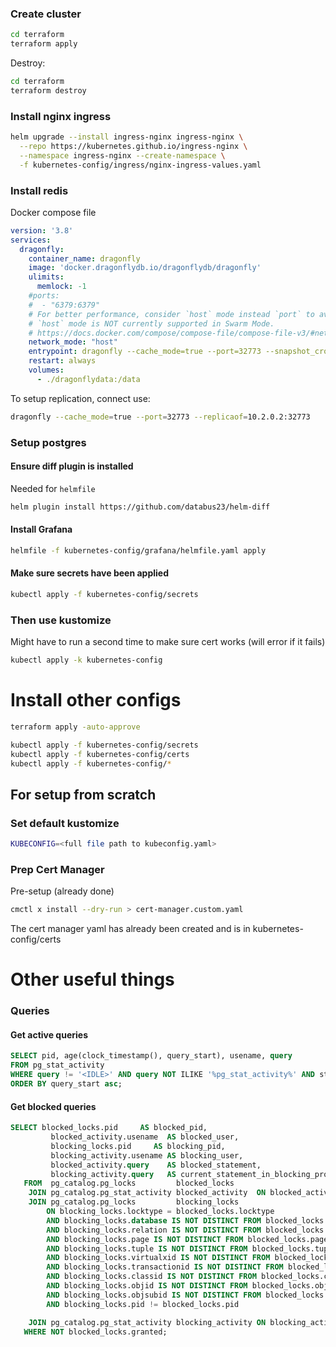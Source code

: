 ### Create cluster

```bash
cd terraform
terraform apply
```

Destroy:

```bash
cd terraform
terraform destroy
```


### Install nginx ingress

```bash
helm upgrade --install ingress-nginx ingress-nginx \
  --repo https://kubernetes.github.io/ingress-nginx \
  --namespace ingress-nginx --create-namespace \
  -f kubernetes-config/ingress/nginx-ingress-values.yaml
```

### Install redis

Docker compose file

```yaml
version: '3.8'
services:
  dragonfly:
    container_name: dragonfly
    image: 'docker.dragonflydb.io/dragonflydb/dragonfly'
    ulimits:
      memlock: -1
    #ports:
    #  - "6379:6379"
    # For better performance, consider `host` mode instead `port` to avoid docker NAT.
    # `host` mode is NOT currently supported in Swarm Mode.
    # https://docs.docker.com/compose/compose-file/compose-file-v3/#network_mode
    network_mode: "host"
    entrypoint: dragonfly --cache_mode=true --port=32773 --snapshot_cron "* * * * *"
    restart: always
    volumes:
      - ./dragonflydata:/data
```

To setup replication, connect use:

```bash
dragonfly --cache_mode=true --port=32773 --replicaof=10.2.0.2:32773
```

### Setup postgres

#### Ensure diff plugin is installed

Needed for `helmfile`

```bash
helm plugin install https://github.com/databus23/helm-diff
```

#### Install Grafana

```bash
helmfile -f kubernetes-config/grafana/helmfile.yaml apply
```

#### Make sure secrets have been applied

```bash
kubectl apply -f kubernetes-config/secrets
```

### Then use kustomize

Might have to run a second time to make sure cert works (will error if it fails)

```bash
kubectl apply -k kubernetes-config
```

# Install other configs

```bash
terraform apply -auto-approve

kubectl apply -f kubernetes-config/secrets
kubectl apply -f kubernetes-config/certs
kubectl apply -f kubernetes-config/*
```

## For setup from scratch

### Set default kustomize

```bash
KUBECONFIG=<full file path to kubeconfig.yaml>
```

### Prep Cert Manager

Pre-setup (already done)
```bash
cmctl x install --dry-run > cert-manager.custom.yaml
```

The cert manager yaml has already been created and is in kubernetes-config/certs

# Other useful things

### Queries

#### Get active queries

```sql
SELECT pid, age(clock_timestamp(), query_start), usename, query 
FROM pg_stat_activity 
WHERE query != '<IDLE>' AND query NOT ILIKE '%pg_stat_activity%' AND state != 'idle'
ORDER BY query_start asc;
```

#### Get blocked queries

```sql
SELECT blocked_locks.pid     AS blocked_pid,
         blocked_activity.usename  AS blocked_user,
         blocking_locks.pid     AS blocking_pid,
         blocking_activity.usename AS blocking_user,
         blocked_activity.query    AS blocked_statement,
         blocking_activity.query   AS current_statement_in_blocking_process
   FROM  pg_catalog.pg_locks         blocked_locks
    JOIN pg_catalog.pg_stat_activity blocked_activity  ON blocked_activity.pid = blocked_locks.pid
    JOIN pg_catalog.pg_locks         blocking_locks 
        ON blocking_locks.locktype = blocked_locks.locktype
        AND blocking_locks.database IS NOT DISTINCT FROM blocked_locks.database
        AND blocking_locks.relation IS NOT DISTINCT FROM blocked_locks.relation
        AND blocking_locks.page IS NOT DISTINCT FROM blocked_locks.page
        AND blocking_locks.tuple IS NOT DISTINCT FROM blocked_locks.tuple
        AND blocking_locks.virtualxid IS NOT DISTINCT FROM blocked_locks.virtualxid
        AND blocking_locks.transactionid IS NOT DISTINCT FROM blocked_locks.transactionid
        AND blocking_locks.classid IS NOT DISTINCT FROM blocked_locks.classid
        AND blocking_locks.objid IS NOT DISTINCT FROM blocked_locks.objid
        AND blocking_locks.objsubid IS NOT DISTINCT FROM blocked_locks.objsubid
        AND blocking_locks.pid != blocked_locks.pid

    JOIN pg_catalog.pg_stat_activity blocking_activity ON blocking_activity.pid = blocking_locks.pid
   WHERE NOT blocked_locks.granted;
```